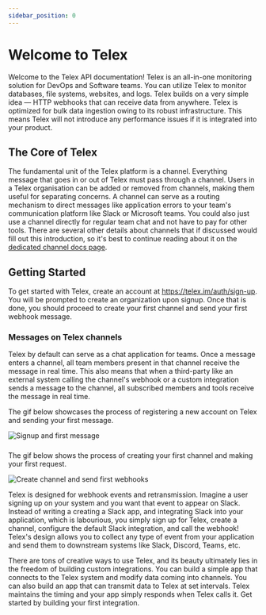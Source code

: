 ```yaml
---
sidebar_position: 0
---
```


# Welcome to Telex

Welcome to the Telex API documentation! Telex is an all-in-one monitoring solution for DevOps and Software teams. You can utilize Telex to monitor databases, file systems, websites, and logs. Telex builds on a very simple idea — HTTP webhooks that can receive data from anywhere. Telex is optimized for bulk data ingestion owing to its robust infrastructure. This means Telex will not introduce any performance issues if it is integrated into your product.

## The Core of Telex

The fundamental unit of the Telex platform is a channel. Everything message that goes in or out of Telex must pass through a channel. Users in a Telex organisation can be added or removed from channels, making them useful for separating concerns. A channel can serve as a routing mechanism to direct messages like application errors to your team's communication platform like Slack or Microsoft teams. You could also just use a channel directly for regular team chat and not have to pay for other tools. There are several other details about channels that if discussed would fill out this introduction, so it's best to continue reading about it on the [dedicated channel docs page](/docs/Channels/intro.md).

## Getting Started

To get started with Telex, create an account at https://telex.im/auth/sign-up. You will be prompted to create an organization upon signup. Once that is done, you should proceed to create your first channel and send your first webhook message.

### Messages on Telex channels

Telex by default can serve as a chat application for teams. Once a message enters a channel, all team members present in that channel receive the message in real time. This also means that when a third-party like an external system calling the channel's webhook or a custom integration sends a message to the channel, all subscribed members and tools receive the message in real time.

The gif below showcases the process of registering a new account on Telex and sending your first message.

![Signup and first message](/gif/signup-and-first-message.gif)

###

The gif below shows the process of creating your first channel and making your first request.

![Create channel and send first webhooks](/gif/create-first-channel-and-send-first-webhook.gif)

Telex is designed for webhook events and retransmission. Imagine a user signing up on your system and you want that event to appear on Slack. Instead of writing a creating a Slack app, and integrating Slack into your application, which is labourious, you simply sign up for Telex, create a channel, configure the default Slack integration, and call the webhook! Telex's design allows you to collect any type of event from your application and send them to downstream systems like Slack, Discord, Teams, etc.

There are tons of creative ways to use Telex, and its beauty ultimately lies in the freedom of building custom integrations. You can build a simple app that connects to the Telex system and modify data coming into channels. You can also build an app that can transmit data to Telex at set intervals. Telex maintains the timing and your app simply responds when Telex calls it. Get started by building your first integration.

